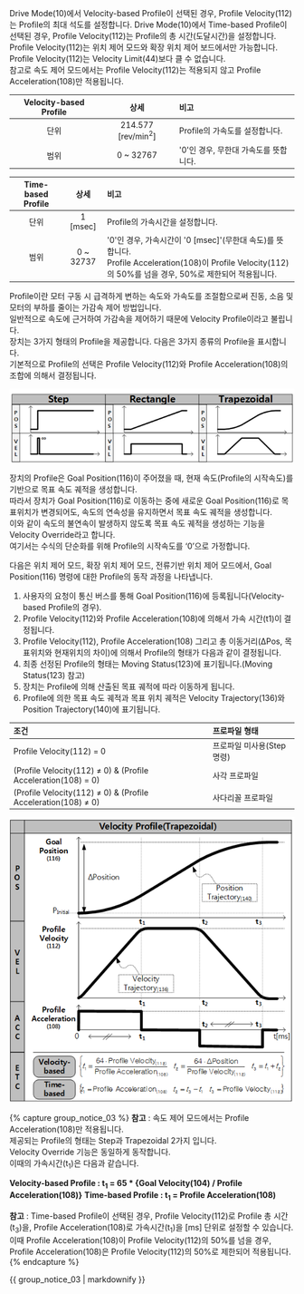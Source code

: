 
Drive Mode(10)에서 Velocity-based Profile이 선택된 경우, Profile Velocity(112)는 Profile의 최대 석도를 설정합니다. Drive Mode(10)에서
Time-based Profile이 선택된 경우, Profile Velocity(112)는 Profile의 총 시간(도달시간)을 설정합니다. Profile Velocity(112)는 위치 제어 모드와 확장 위치 제어 보드에서만 가능합니다.  
Profile Velocity(112)는 Velocity Limit(44)보다 클 수 없습니다.  
참고로 속도 제어 모드에서는 Profile Velocity(112)는 적용되지 않고 Profile Acceleration(108)만 적용됩니다.

| Velocity-based Profile | 상세                          | 비고                                                                                                                                                          |
| :--------------------: | :---------------------------: | :------------------------------------------------------------------------------------------------------------------------------------------------------------ |
| 단위                   | 214.577 [rev/min<sup>2</sup>] | Profile의 가속도를 설정합니다.                                                                                                                                |
| 범위                   | 0 ~ 32767                     | '0'인 경우, 무한대 가속도를 뜻합니다.                                                                                                                         |

| Time-based Profile     | 상세                          | 비고                                                                                                                                                          |
| :--------------------: | :---------------------------: | :------------------------------------------------------------------------------------------------------------------------------------------------------------ |
| 단위                   | 1 [msec]                      | Profile의 가속시간을 설정합니다.                                                                                                                              |
| 범위                   | 0 ~ 32737                     | '0'인 경우, 가속시간이 '0 [msec]'(무한대 속도)를 뜻합니다.<br>Profile Acceleration(108)이 Profile Velocity(112)의 50%를 넘을 경우, 50%로 제한되어 적용됩니다. |

Profile이란 모터 구동 시 급격하게 변하는 속도와 가속도를 조절함으로써 진동, 소음 및 모터의 부하를 줄이는 가감속 제어 방법입니다.  
일반적으로 속도에 근거하여 가감속을 제어하기 때문에 Velocity Profile이라고 불립니다.  
장치는 3가지 형태의 Profile을 제공합니다. 다음은 3가지 종류의 Profile을 표시합니다.  
기본적으로 Profile의 선택은 Profile Velocity(112)와 Profile Acceleration(108)의 조합에 의해서 결정됩니다.  

![](/assets/images/dxl/x/profile_types.png)


장치의 Profile은 Goal Position(116)이 주어졌을 때, 현재 속도(Profile의 시작속도)를 기반으로 목표 속도 궤적을 생성합니다.  
따라서 장치가 Goal Position(116)로 이동하는 중에 새로운 Goal Position(116)로 목표위치가 변경되어도, 속도의 연속성을 유지하면서 목표 속도 궤적을 생성합니다.  
이와 같이 속도의 불연속이 발생하지 않도록 목표 속도 궤적을 생성하는 기능을 Velocity Override라고 합니다.  
여기서는 수식의 단순화를 위해 Profile의 시작속도를 ‘0’으로 가정합니다.

다음은 위치 제어 모드, 확장 위치 제어 모드, 전류기반 위치 제어 모드에서, Goal Position(116) 명령에 대한 Profile의 동작 과정을 나타냅니다.

1. 사용자의 요청이 통신 버스를 통해 Goal Position(116)에 등록됩니다(Velocity-based Profile의 경우).
2. Profile Velocity(112)와 Profile Acceleration(108)에 의해서 가속 시간(t1)이 결정됩니다.  
3. Profile Velocity(112), Profile Acceleration(108) 그리고 총 이동거리(ΔPos, 목표위치와 현재위치의 차이)에 의해서 Profile의 형태가 다음과 같이 결정됩니다.
4. 최종 선정된 Profile의 형태는 Moving Status(123)에 표기됩니다.(Moving Status(123) 참고)
5. 장치는 Profile에 의해 산출된 목표 궤적에 따라 이동하게 됩니다.
6. Profile에 의한 목표 속도 궤적과 목표 위치 궤적은 Velocity Trajectory(136)와 Position Trajectory(140)에 표기됩니다.

| 조건                                                            | 프로파일 형태              |
| :-------------------------------------------------------------- | :------------------------- |
| Profile Velocity(112) = 0                                       | 프로파일 미사용(Step 명령) |
| (Profile Velocity(112) ≠ 0) & (Profile Acceleration(108) = 0)  | 사각 프로파일              |
| (Profile Velocity(112) ≠ 0) & (Profile Acceleration(108) ≠ 0) | 사다리꼴 프로파일          |

![](/assets/images/dxl/x/velocity_profile.png)


{% capture group_notice_03 %}
**참고** : 속도 제어 모드에서는 Profile Acceleration(108)만 적용됩니다.  
제공되는 Profile의 형태는 Step과 Trapezoidal 2가지 입니다.  
Velocity Override 기능은 동일하게 동작합니다.  
이때의 가속시간(t<sub>1</sub>)은 다음과 같습니다.  

**Velocity-based Profile : t<sub>1</sub> = 65 * {Goal Velocity(104) / Profile Acceleration(108)}**
**Time-based Profile : t<sub>1</sub> = Profile Acceleration(108)**

**참고** : Time-based Profile이 선택된 경우, Profile Velocity(112)로 Profile 총 시간(t<sub>3</sub>)을, Profile Acceleration(108)로
 가속시간(t<sub>1</sub>)을 [ms] 단위로 설정할 수 있습니다. 이때 Profile Acceleration(108)이 Profile Velocity(112)의 50%를 넘을 경우,
 Profile Acceleration(108)은 Profile Velocity(112)의 50%로 제한되어 적용됩니다.
{% endcapture %}

<div class="notice">
  {{ group_notice_03 | markdownify }}
</div>
